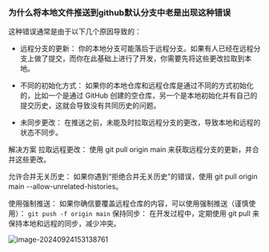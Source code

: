 ### 为什么将本地文件推送到github默认分支中老是出现这种错误

这种错误通常是由于以下几个原因导致的：

- 远程分支的更新： 你的本地分支可能落后于远程分支。如果有人已经在远程分支上做了提交，而你在此基础上进行了开发，你需要先将这些更改拉取到本地。


- 不同的初始化方式： 如果你的本地仓库和远程仓库是通过不同的方式初始化的，比如一个是通过 GitHub 创建的空仓库，另一个是本地初始化并有自己的提交历史，这就会导致没有共同历史的问题。


- 未同步更改： 在推送之前，未能及时拉取远程分支的更改，导致本地和远程的状态不同步。


解决方案
拉取远程更改： 使用 git pull origin main 来获取远程分支的更新，并合并这些更改。

允许合并无关历史： 如果你遇到“拒绝合并无关历史”的错误，使用 git pull origin main --allow-unrelated-histories。

使用强制推送： 如果你确信要覆盖远程仓库的内容，可以使用强制推送（谨慎使用）：
`git push -f origin main`
保持同步： 在开发过程中，定期使用 git pull 来保持本地和远程的同步，减少冲突。

![image-20240924153138761](C:\Users\杨淑雯\AppData\Roaming\Typora\typora-user-images\image-20240924153138761.png)
